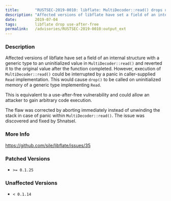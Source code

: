 ```yaml
---
title:       "RUSTSEC-2019-0010: libflate: MultiDecoder::read() drops uninitialized memory of arbitrary type on panic in client code"
description: "Affected versions of libflate have set a field of an internal structure with a generic type to an uninitialized value in MultiDecoderread and reverted it to the original value after the function completed. However, execution of MultiDecoderread could be interrupted by a panic in callersupplied Read implementation. This would cause drop to be called on uninitialized memory of a generic type implementing Read. This is equivalent to a useafterfree vulnerability and could allow an attacker to gain arbitrary code execution. The flaw was corrected by aborting immediately instead of unwinding the stack in case of panic within MultiDecoderread. The issue was discovered and fixed by Shnatsel."
date:        2019-07-04
tags:        libflate drop use-after-free
permalink:   /advisories/RUSTSEC-2019-0010:output_ext
---
```


### Description

Affected versions of libflate have set a field of an internal structure with a generic type to an uninitialized value in `MultiDecoder::read()` and reverted it to the original value after the function completed. However, execution of `MultiDecoder::read()` could be interrupted by a panic in caller-supplied `Read` implementation. This would cause `drop()` to be called on uninitialized memory of a generic type implementing `Read`.

This is equivalent to a use-after-free vulnerability and could allow an attacker to gain arbitrary code execution.

The flaw was corrected by aborting immediately instead of unwinding the stack in case of panic within `MultiDecoder::read()`. The issue was discovered and fixed by Shnatsel.

### More Info

<https://github.com/sile/libflate/issues/35>

### Patched Versions

- `>= 0.1.25`



### Unaffected Versions

- `< 0.1.14`
